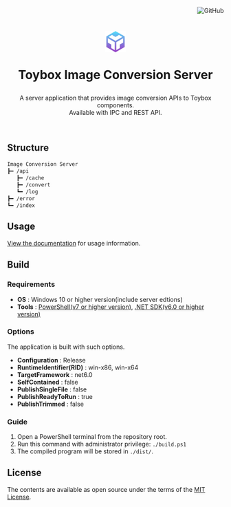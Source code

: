 <p align="right">
<img alt="GitHub" src="https://img.shields.io/github/license/project-toybox/toybox-image-conversion-server">
</p>

<p align="center">
    <h1 align="center">
        <img src="https://raw.githubusercontent.com/project-toybox/toybox-assets/main/images/toybox-icon.png" width="50" height="50">
        <p>Toybox Image Conversion Server</p>
    </h1>
    <p align="center">A server application that provides image conversion APIs to Toybox components.<br>Available with IPC and REST API.</p>
    <br>
</p>

## Structure
```
Image Conversion Server
┣━ /api
   ┣━ /cache
   ┣━ /convert
   ┗━ /log
┣━ /error
┗━ /index
```

## Usage
[View the documentation](README.md) for usage information.

## Build
### Requirements
 * __OS__ : Windows 10 or higher version(include server edtions)
 * __Tools__ : [PowerShell(v7 or higher version)](https://github.com/PowerShell/PowerShell), [.NET SDK(v6.0 or higher version)](https://dotnet.microsoft.com/en-us/download)

### Options
The application is built with such options.
 * __Configuration__ : Release
 * __RuntimeIdentifier(RID)__ : win-x86, win-x64
 * __TargetFramework__ : net6.0
 * __SelfContained__ : false
 * __PublishSingleFile__ : false
 * __PublishReadyToRun__ : true
 * __PublishTrimmed__ : false

### Guide
1. Open a PowerShell terminal from the repository root.
2. Run this command with administrator privilege: `./build.ps1`
3. The compiled program will be stored in `./dist/`.

## License
The contents are available as open source under the terms of the [MIT License](http://opensource.org/licenses/MIT).
